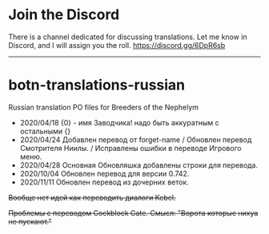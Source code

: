 # Join the Discord
There is a channel dedicated for discussing translations. Let me know in Discord, and I will assign you the roll.
https://discord.gg/6DpR6sb

--------------------------------
# botn-translations-russian
Russian translation PO files for Breeders of the Nephelym
* 2020/04/18 {0} - имя Заводчика! надо быть аккуратным с остальными {}
* 2020/04/24 Добавлен перевод от forget-name / Обновлен перевод Смотрителя Ниилы. / Исправлены ошибки в переводе Игрового меню.
* 2020/04/28 Основная Обновляшка добавлены строки для перевода.
* 2020/10/04 Обновлен перевод для версии 0.742.
* 2020/11/11 Обновлен перевод из дочерних веток.

~~Вообще нет идей как переводить диалоги Kebel.~~

~~Проблемы с переводом Cockblock Gate. Смысл: "Ворота которые нихуа не пускают."~~
